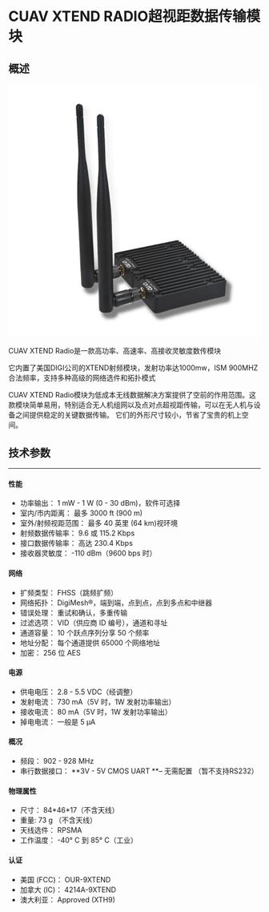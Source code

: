 # CUAV XTEND RADIO超视距数据传输模块

## 概述

![xtend](/assets/xtend2.png)

CUAV XTEND Radio是一款高功率、高速率、高接收灵敏度数传模块

它内置了美国DIGI公司的XTEND射频模块，发射功率达1000mw，ISM 900MHZ合法频率，支持多种高级的网络选件和拓扑模式

CUAV XTEND Radio模块为低成本无线数据解决方案提供了空前的作用范围。这款模块简单易用，特别适合无人机组网以及点对点超视距传输，可以在无人机与设备之间提供稳定的关键数据传输。 它们的外形尺寸较小，节省了宝贵的机上空间。

## 技术参数

---

#### 性能

* 功率输出： 1 mW - 1 W \(0 - 30 dBm\)，软件可选择
* 室内/市内距离： 最多 3000 ft \(900 m\)
* 室外/射频视距范围： 最多 40 英里 \(64 km\)视环境
* 射频数据传输率： 9.6 或 115.2 Kbps
* 接口数据传输率： 高达 230.4 Kbps
* 接收器灵敏度： -110 dBm（9600 bps 时）

#### 网络

* 扩频类型： FHSS（跳频扩频）
* 网络拓扑： DigiMesh®，端到端，点到点，点到多点和中继器
* 错误处理： 重试和确认，多重传输
* 过滤选项： VID（供应商 ID 编号），通道和寻址
* 通道容量： 10 个跃点序列分享 50 个频率
* 地址分配： 每个通道提供 65000 个网络地址
* 加密： 256 位 AES

#### 电源

* 供电电压： 2.8 - 5.5 VDC（经调整）
* 发射电流： 730 mA（5V 时，1W 发射功率输出）
* 接收电流： 80 mA（5V 时，1W 发射功率输出）
* 掉电电流： 一般是 5 µA

#### 概况

* 频段： 902 - 928 MHz
* 串行数据接口： **3V - 5V CMOS UART **– 无需配置 （暂不支持RS232）

#### 物理属性

* 尺寸： 84\*46\*17（不含天线）
* 重量: 73 g （不含天线）
* 天线选件： RPSMA 
* 工作温度： -40° C 到 85° C（工业）

#### 认证

* 美国 \(FCC\)： OUR-9XTEND
* 加拿大 \(IC\)： 4214A-9XTEND
* 澳大利亚： Approved \(XTH9\)



